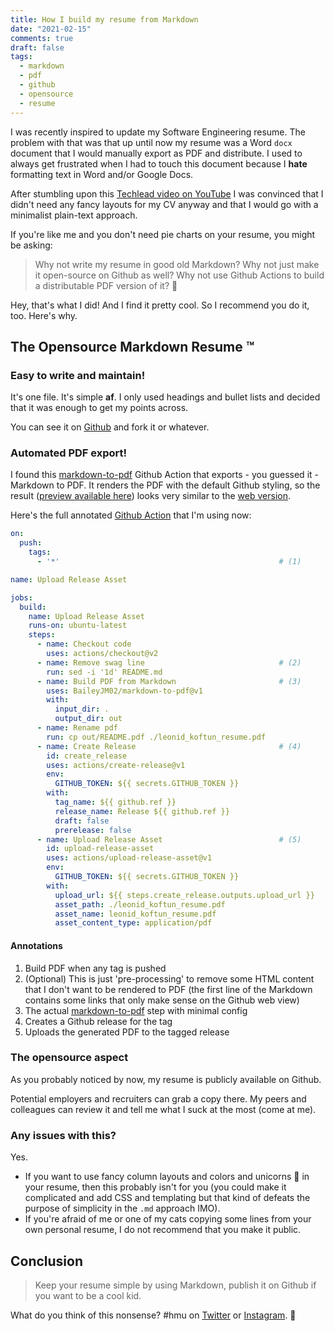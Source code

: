 ```yaml
---
title: How I build my resume from Markdown
date: "2021-02-15"
comments: true
draft: false
tags:
  - markdown
  - pdf
  - github
  - opensource
  - resume
---
```


I was recently inspired to update my Software Engineering resume. 
The problem with that was that up until now my resume was a Word `docx` document that I would manually export as PDF and distribute.
I used to always get frustrated when I had to touch this document because I **hate** formatting text in Word and/or Google Docs.
 
After stumbling upon this [Techlead video on YouTube](https://www.youtube.com/watch?v=xpaz7nrNmXA) I was convinced that I didn't
need any fancy layouts for my CV anyway and that I would go with a minimalist plain-text approach.

If you're like me and you don't need pie charts on your resume, you might be asking:

> Why not write my resume in good old Markdown? Why not just make it open-source on Github as well? 
Why not use Github Actions to build a distributable PDF version of it? :thinking:

Hey, that's what I did! And I find it pretty cool. So I recommend you do it, too. Here's why.

## The Opensource Markdown Resume :tm:

### Easy to write and maintain!

It's one file. It's simple **af**. I only used headings and bullet lists and decided that it was enough to get my points across.

You can see it on [Github](https://github.com/sladkoff/resume/edit/master/README.md) and fork it or whatever.

### Automated PDF export!

I found this [markdown-to-pdf](https://github.com/BaileyJM02/markdown-to-pdf) Github Action that exports - you guessed it - Markdown to PDF. 
It renders the PDF with the default Github styling, so the result ([preview available here](https://github.com/sladkoff/resume/releases/tag/2021-02-13)) looks very similar to the [web version](https://github.com/sladkoff/resume).

Here's the full annotated [Github Action](https://raw.githubusercontent.com/sladkoff/resume/master/.github/workflows/release.yml) that I'm using now:

```yaml
on:
  push:
    tags:
      - '*'                                                 # (1)

name: Upload Release Asset

jobs:
  build:
    name: Upload Release Asset
    runs-on: ubuntu-latest
    steps:
      - name: Checkout code
        uses: actions/checkout@v2
      - name: Remove swag line                              # (2)
        run: sed -i '1d' README.md
      - name: Build PDF from Markdown                       # (3)
        uses: BaileyJM02/markdown-to-pdf@v1
        with:
          input_dir: .
          output_dir: out
      - name: Rename pdf
        run: cp out/README.pdf ./leonid_koftun_resume.pdf
      - name: Create Release                                # (4)
        id: create_release
        uses: actions/create-release@v1
        env:
          GITHUB_TOKEN: ${{ secrets.GITHUB_TOKEN }}
        with:
          tag_name: ${{ github.ref }}
          release_name: Release ${{ github.ref }}
          draft: false
          prerelease: false
      - name: Upload Release Asset                          # (5)
        id: upload-release-asset
        uses: actions/upload-release-asset@v1
        env:
          GITHUB_TOKEN: ${{ secrets.GITHUB_TOKEN }}
        with:
          upload_url: ${{ steps.create_release.outputs.upload_url }}
          asset_path: ./leonid_koftun_resume.pdf
          asset_name: leonid_koftun_resume.pdf
          asset_content_type: application/pdf
```

#### Annotations

1. Build PDF when any tag is pushed
2. (Optional) This is just 'pre-processing' to remove some HTML content that I don't want to be rendered to PDF (the first line of the Markdown contains some links that only make sense on the Github web view)
3. The actual [markdown-to-pdf](https://github.com/BaileyJM02/markdown-to-pdf) step with minimal config
4. Creates a Github release for the tag
5. Uploads the generated PDF to the tagged release

### The opensource aspect

As you probably noticed by now, my resume is publicly available on Github.

Potential employers and recruiters can grab a copy there. My peers and colleagues can review it and tell me what I suck at the most (come at me).

### Any issues with this?

Yes.

- If you want to use fancy column layouts and colors and unicorns :unicorn: in your resume, then this probably isn't for you (you could make it complicated and add CSS and templating but that kind of defeats the purpose of simplicity in the `.md` approach IMO).
- If you're afraid of me or one of my cats copying some lines from your own personal resume, I do not recommend that you make it public.

## Conclusion

> Keep your resume simple by using Markdown, publish it on Github if you want to be a cool kid.
 
What do you think of this nonsense? #hmu on [Twitter](https://twitter.com/sladkovik) or [Instagram](https://www.instagram.com/sladkoff2/). :call_me_hand: 
